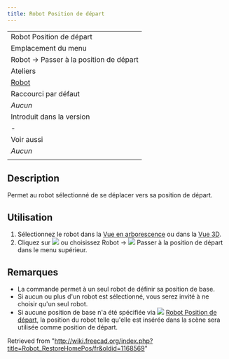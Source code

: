 ```yaml
---
title: Robot Position de départ
---
```

|  |
| --- |
| Robot Position de départ |
| Emplacement du menu |
| Robot → Passer à la position de départ |
| Ateliers |
| [Robot](/Robot_Workbench/fr "Robot Workbench/fr") |
| Raccourci par défaut |
| *Aucun* |
| Introduit dans la version |
| - |
| Voir aussi |
| *Aucun* |
|  |

## Description

Permet au robot sélectionné de se déplacer vers sa position de départ.

## Utilisation

1. Sélectionnez le robot dans la [Vue en arborescence](/Tree_view/fr "Tree view/fr") ou dans la [Vue 3D](/3D_view/fr "3D view/fr").
2. Cliquez sur ![](/images/Robot_RestoreHomePos.svg) ou choisissez Robot → ![](/images/Robot_RestoreHomePos.svg) Passer à la position de départ dans le menu supérieur.

## Remarques

* La commande permet à un seul robot de définir sa position de base.
* Si aucun ou plus d'un robot est sélectionné, vous serez invité à ne choisir qu'un seul robot.
* Si aucune position de base n'a été spécifiée via ![](/images/Robot_SetHomePos.svg) [Robot Position de départ](/Robot_SetHomePos/fr "Robot SetHomePos/fr"), la position du robot telle qu'elle est insérée dans la scène sera utilisée comme position de départ.

Retrieved from "<http://wiki.freecad.org/index.php?title=Robot_RestoreHomePos/fr&oldid=1168569>"